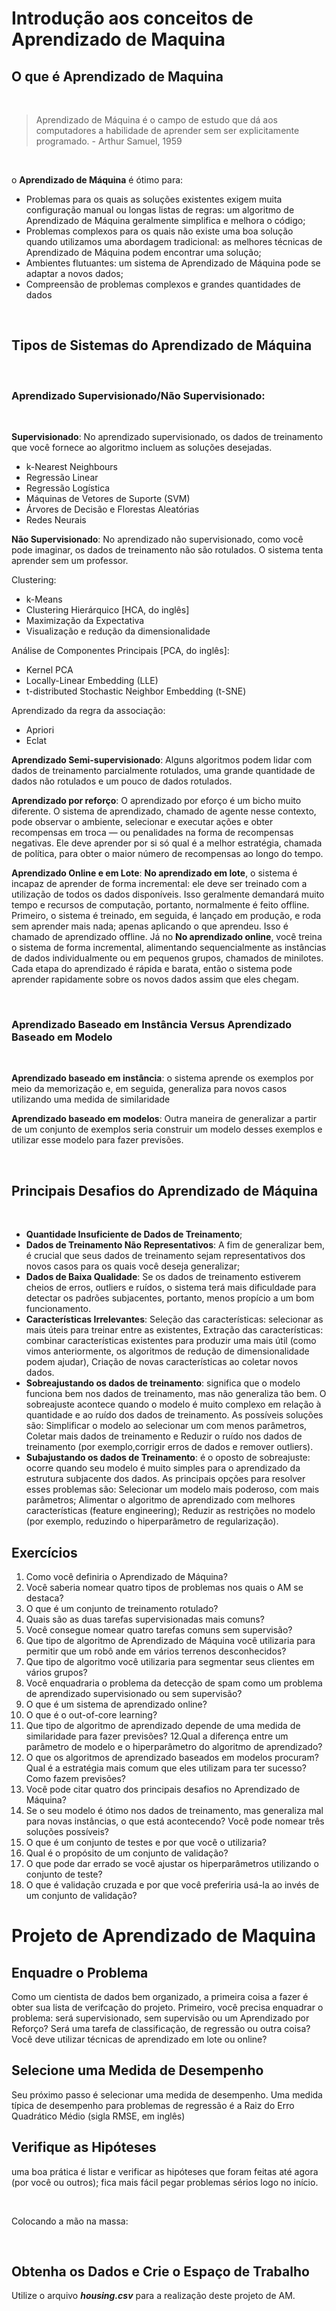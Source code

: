 # Introdução aos conceitos de Aprendizado de Maquina


## O que é Aprendizado de Maquina

<br>

> Aprendizado de Máquina é o campo de estudo que dá aos computadores a habilidade de aprender sem ser explicitamente programado. - Arthur Samuel, 1959

<br>

o **Aprendizado de Máquina** é ótimo para:

* Problemas para os quais as soluções existentes exigem muita configuração 
manual ou longas listas de regras: um algoritmo de Aprendizado de Máquina 
geralmente simplifica e melhora o código;
* Problemas complexos para os quais não existe uma boa solução quando 
utilizamos uma abordagem tradicional: as melhores técnicas de Aprendizado de 
Máquina podem encontrar uma solução;
* Ambientes flutuantes: um sistema de Aprendizado de Máquina pode se adaptar 
a novos dados;
* Compreensão de problemas complexos e grandes quantidades de dados

<br>

## Tipos de Sistemas do Aprendizado de Máquina

<br>

### Aprendizado Supervisionado/Não Supervisionado: 

<br>

**Supervisionado**: No aprendizado supervisionado, os dados de treinamento que você fornece ao algoritmo incluem as soluções desejadas.

* k-Nearest Neighbours
* Regressão Linear
* Regressão Logística
* Máquinas de Vetores de Suporte (SVM)
* Árvores de Decisão e Florestas Aleatórias
* Redes Neurais

**Não Supervisionado**: No aprendizado não supervisionado, como você pode imaginar, os dados de treinamento não são rotulados. O sistema tenta aprender sem um professor.

Clustering:
* k-Means
* Clustering Hierárquico [HCA, do inglês]
* Maximização da Expectativa
* Visualização e redução da dimensionalidade

Análise de Componentes Principais [PCA, do inglês]:
* Kernel PCA
* Locally-Linear Embedding (LLE)
* t-distributed Stochastic Neighbor Embedding (t-SNE)

Aprendizado da regra da associação:
* Apriori
* Eclat

**Aprendizado Semi-supervisionado**: Alguns algoritmos podem lidar com dados de treinamento parcialmente rotulados, uma grande quantidade de dados não rotulados e um pouco de dados rotulados. 

**Aprendizado por reforço**: O aprendizado por eforço é um bicho muito diferente. O sistema de aprendizado, chamado de agente nesse contexto, pode observar o ambiente, selecionar e executar ações e obter 
recompensas em troca — ou penalidades na forma de recompensas negativas. Ele deve aprender por si só qual é a melhor estratégia, chamada de política, para 
obter o maior número de recompensas ao longo do tempo.

**Aprendizado Online e em Lote**: **No aprendizado em lote**, o sistema é incapaz de aprender de forma incremental: ele deve 
ser treinado com a utilização de todos os dados disponíveis. Isso geralmente demandará muito tempo e recursos de computação, portanto, normalmente é feito offline. Primeiro, o sistema é treinado, em seguida, é lançado em produção, e roda sem aprender mais nada; apenas aplicando o que aprendeu. Isso é chamado de aprendizado offline. Já no **No aprendizado online**, você treina o sistema de forma incremental, alimentando sequencialmente as instâncias de dados individualmente ou em pequenos grupos, chamados de minilotes. Cada etapa do aprendizado é rápida e barata, então o sistema pode aprender rapidamente sobre os novos dados assim que eles chegam.

<br>

### Aprendizado Baseado em Instância Versus Aprendizado Baseado em Modelo

<br>

**Aprendizado baseado em instância**: o sistema aprende os exemplos por meio da memorização e, em seguida, generaliza para novos casos utilizando uma medida de similaridade

**Aprendizado baseado em modelos**: Outra maneira de generalizar a partir de um conjunto de exemplos seria construir um 
modelo desses exemplos e utilizar esse modelo para fazer previsões. 

<br>

## Principais Desafios do Aprendizado de Máquina ##

<br>

* **Quantidade Insuficiente de Dados de Treinamento**;
* **Dados de Treinamento Não Representativos**: A fim de generalizar bem, é crucial que seus dados de treinamento sejam representativos dos novos casos para os quais você deseja generalizar;
* **Dados de Baixa Qualidade**: Se os dados de treinamento estiverem cheios de erros, outliers e ruídos, o sistema terá mais dificuldade para detectar os padrões subjacentes, portanto, menos propício a um bom funcionamento.
* **Características Irrelevantes**: Seleção das características: selecionar as mais úteis para treinar entre as existentes, Extração das características: combinar características existentes para produzir 
uma mais útil (como vimos anteriormente, os algoritmos de redução de dimensionalidade podem ajudar), Criação de novas características ao coletar novos dados.
* **Sobreajustando os dados de treinamento**: significa que o modelo funciona bem nos dados de treinamento, mas não generaliza tão bem. O sobreajuste acontece quando o modelo é muito complexo em relação à quantidade e ao ruído dos dados de treinamento. As possíveis 
soluções são: Simplificar o modelo ao selecionar um com menos parâmetros, Coletar mais dados de treinamento e Reduzir o ruído nos dados de treinamento (por exemplo,corrigir erros de dados e remover outliers).
* **Subajustando os dados de Treinamento**: é o oposto de sobreajuste: ocorre quando seu modelo é muito simples para o aprendizado da estrutura subjacente dos dados. As principais opções para resolver esses problemas são: Selecionar um modelo mais poderoso, com mais parâmetros; Alimentar o algoritmo de aprendizado com melhores características (feature 
engineering); Reduzir as restrições no modelo (por exemplo, reduzindo o hiperparâmetro de regularização).

## Exercícios

1. Como você definiria o Aprendizado de Máquina?
2. Você saberia nomear quatro tipos de problemas nos quais o AM se destaca?
3. O que é um conjunto de treinamento rotulado?
4. Quais são as duas tarefas supervisionadas mais comuns?
5. Você consegue nomear quatro tarefas comuns sem supervisão?
6. Que tipo de algoritmo de Aprendizado de Máquina você utilizaria para permitir 
que um robô ande em vários terrenos desconhecidos?
7. Que tipo de algoritmo você utilizaria para segmentar seus clientes em vários grupos?
8. Você enquadraria o problema da detecção de spam como um problema de aprendizado 
supervisionado ou sem supervisão?
9. O que é um sistema de aprendizado online?
10. O que é o out-of-core learning?
11. Que tipo de algoritmo de aprendizado depende de uma medida de similaridade 
para fazer previsões?
12.Qual a diferença entre um parâmetro de modelo e o hiperparâmetro do algoritmo 
de aprendizado?
13. O que os algoritmos de aprendizado baseados em modelos procuram? Qual é a estratégia mais comum que eles utilizam para ter sucesso? Como fazem 
previsões?
14. Você pode citar quatro dos principais desafios no Aprendizado de Máquina?
15. Se o seu modelo é ótimo nos dados de treinamento, mas generaliza mal para novas instâncias, o que está acontecendo? Você pode nomear três soluções possíveis?
16. O que é um conjunto de testes e por que você o utilizaria?
17. Qual é o propósito de um conjunto de validação?
18. O que pode dar errado se você ajustar os hiperparâmetros utilizando o conjunto 
de teste?
19. O que é validação cruzada e por que você preferiria usá-la ao invés de um 
conjunto de validação?

# Projeto de Aprendizado de Maquina ##

## Enquadre o Problema ##

Como um cientista de dados bem organizado, a primeira coisa a fazer é obter sua lista de verifcação do projeto. Primeiro, você precisa enquadrar o problema: será supervisionado, sem supervisão ou um Aprendizado por Reforço? Será uma tarefa de classificação, de regressão ou outra coisa? Você deve utilizar técnicas de aprendizado em lote ou online? 

## Selecione uma Medida de Desempenho ##

Seu próximo passo é selecionar uma medida de desempenho. Uma medida típica de desempenho para problemas de regressão é a Raiz do Erro Quadrático Médio (sigla 
RMSE, em inglês)

## Verifique as Hipóteses ##

uma boa prática é listar e verificar as hipóteses que foram feitas até agora (por 
você ou outros); fica mais fácil pegar problemas sérios logo no início.

<br>

Colocando a mão na massa:

<br>

## Obtenha os Dados e Crie o Espaço de Trabalho ##

Utilize o arquivo ***housing.csv*** para a realização deste projeto de AM.



